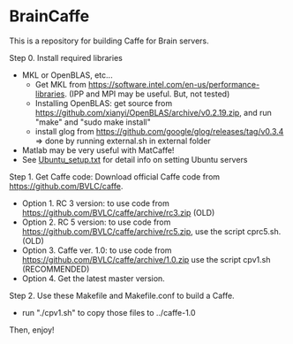 # BrainCaffe

This is a repository for building Caffe for Brain servers.

Step 0. Install required libraries
  - MKL or OpenBLAS, etc...
    - Get MKL from https://software.intel.com/en-us/performance-libraries. (IPP and MPI may be useful. But, not tested)
    - Installing OpenBLAS: get source from https://github.com/xianyi/OpenBLAS/archive/v0.2.19.zip, and run "make" and "sudo make install"
    - install glog from https://github.com/google/glog/releases/tag/v0.3.4  => done by running external.sh in external folder
  - Matlab may be very useful with MatCaffe!
  - See [Ubuntu_setup.txt](./Ubuntu_setup.txt) for detail info on setting Ubuntu servers

Step 1. Get Caffe code: 
  Download official Caffe code from https://github.com/BVLC/caffe.
  - Option 1. RC 3 version: to use code from https://github.com/BVLC/caffe/archive/rc3.zip (OLD)
  - Option 2. RC 5 version: to use code from https://github.com/BVLC/caffe/archive/rc5.zip, use the script cprc5.sh. (OLD)
  - Option 3. Caffe ver. 1.0: to use code from https://github.com/BVLC/caffe/archive/1.0.zip use the script cpv1.sh (RECOMMENDED)
  - Option 4. Get the latest master version.

Step 2. Use these Makefile and Makefile.conf to build a Caffe.
  - run "./cpv1.sh" to copy those files to ../caffe-1.0
  
Then, enjoy!
